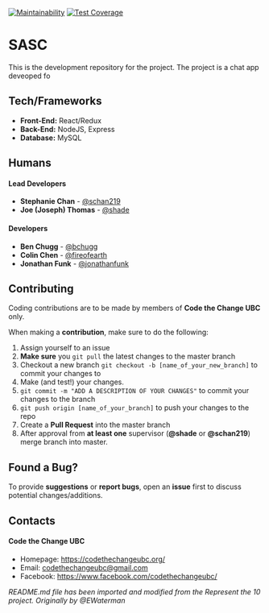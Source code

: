 [![Maintainability](https://api.codeclimate.com/v1/badges/04db8a89d03f899cb0c5/maintainability)](https://codeclimate.com/github/CodeTheChangeUBC/reBOOT/maintainability)   [![Test Coverage](https://api.codeclimate.com/v1/badges/04db8a89d03f899cb0c5/test_coverage)](https://codeclimate.com/github/CodeTheChangeUBC/reBOOT/test_coverage)
# SASC
This is the development repository for the project. The project is a chat app deveoped fo

## Tech/Frameworks
- **Front-End:** React/Redux
- **Back-End:** NodeJS, Express
- **Database:** MySQL

## Humans
#### Lead Developers
- **Stephanie Chan** - [@schan219](http://github.com/schan219)
- **Joe (Joseph) Thomas** - [@shade](http://github.com/shade)

#### Developers
- **Ben Chugg** - [@bchugg](http://github.com/bchugg)
- **Colin Chen** - [@fireofearth](http://github.com/fireofearth)
- **Jonathan Funk** - [@jonathanfunk](http://github.com/jonathanfunk)

## Contributing
Coding contributions are to be made by members of **Code the Change UBC** only.

When making a **contribution**, make sure to do the following:

1. Assign yourself to an issue
2. **Make sure** you `git pull` the latest changes to the master branch
3. Checkout a new branch `git checkout -b [name_of_your_new_branch]` to commit your changes to
4. Make (and test!) your changes.
5. `git commit -m "ADD A DESCRIPTION OF YOUR CHANGES"` to commit your changes to the branch
6. `git push origin [name_of_your_branch]` to push your changes to the repo
7. Create a **Pull Request** into the master branch
8. After approval from **at least one** supervisor (**@shade** or **@schan219**) merge branch into master.


## Found a Bug?
To provide **suggestions** or **report bugs**, open an **issue** first to discuss potential changes/additions.

## Contacts
#### Code the Change UBC
* Homepage: https://codethechangeubc.org/
* Email: codethechangeubc@gmail.com
* Facebook: https://www.facebook.com/codethechangeubc/

*README.md file has been imported and modified from the Represent the 10 project. Originally by @EWaterman*
